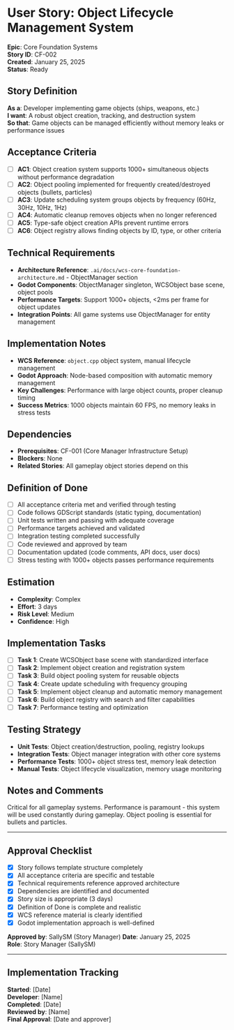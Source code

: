 # User Story: Object Lifecycle Management System

**Epic**: Core Foundation Systems  
**Story ID**: CF-002  
**Created**: January 25, 2025  
**Status**: Ready

## Story Definition
**As a**: Developer implementing game objects (ships, weapons, etc.)  
**I want**: A robust object creation, tracking, and destruction system  
**So that**: Game objects can be managed efficiently without memory leaks or performance issues

## Acceptance Criteria
- [ ] **AC1**: Object creation system supports 1000+ simultaneous objects without performance degradation
- [ ] **AC2**: Object pooling implemented for frequently created/destroyed objects (bullets, particles)
- [ ] **AC3**: Update scheduling system groups objects by frequency (60Hz, 30Hz, 10Hz, 1Hz)
- [ ] **AC4**: Automatic cleanup removes objects when no longer referenced
- [ ] **AC5**: Type-safe object creation APIs prevent runtime errors
- [ ] **AC6**: Object registry allows finding objects by ID, type, or other criteria

## Technical Requirements
- **Architecture Reference**: `.ai/docs/wcs-core-foundation-architecture.md` - ObjectManager section
- **Godot Components**: ObjectManager singleton, WCSObject base scene, object pools
- **Performance Targets**: Support 1000+ objects, <2ms per frame for object updates
- **Integration Points**: All game systems use ObjectManager for entity management

## Implementation Notes
- **WCS Reference**: `object.cpp` object system, manual lifecycle management
- **Godot Approach**: Node-based composition with automatic memory management
- **Key Challenges**: Performance with large object counts, proper cleanup timing
- **Success Metrics**: 1000 objects maintain 60 FPS, no memory leaks in stress tests

## Dependencies
- **Prerequisites**: CF-001 (Core Manager Infrastructure Setup)
- **Blockers**: None
- **Related Stories**: All gameplay object stories depend on this

## Definition of Done
- [ ] All acceptance criteria met and verified through testing
- [ ] Code follows GDScript standards (static typing, documentation)
- [ ] Unit tests written and passing with adequate coverage
- [ ] Performance targets achieved and validated
- [ ] Integration testing completed successfully
- [ ] Code reviewed and approved by team
- [ ] Documentation updated (code comments, API docs, user docs)
- [ ] Stress testing with 1000+ objects passes performance requirements

## Estimation
- **Complexity**: Complex
- **Effort**: 3 days
- **Risk Level**: Medium
- **Confidence**: High

## Implementation Tasks
- [ ] **Task 1**: Create WCSObject base scene with standardized interface
- [ ] **Task 2**: Implement object creation and registration system
- [ ] **Task 3**: Build object pooling system for reusable objects
- [ ] **Task 4**: Create update scheduling with frequency grouping
- [ ] **Task 5**: Implement object cleanup and automatic memory management
- [ ] **Task 6**: Build object registry with search and filter capabilities
- [ ] **Task 7**: Performance testing and optimization

## Testing Strategy
- **Unit Tests**: Object creation/destruction, pooling, registry lookups
- **Integration Tests**: Object manager integration with other core systems
- **Performance Tests**: 1000+ object stress test, memory leak detection
- **Manual Tests**: Object lifecycle visualization, memory usage monitoring

## Notes and Comments
Critical for all gameplay systems. Performance is paramount - this system will be used constantly during gameplay. Object pooling is essential for bullets and particles.

---

## Approval Checklist
- [x] Story follows template structure completely
- [x] All acceptance criteria are specific and testable
- [x] Technical requirements reference approved architecture
- [x] Dependencies are identified and documented
- [x] Story size is appropriate (3 days)
- [x] Definition of Done is complete and realistic
- [x] WCS reference material is clearly identified
- [x] Godot implementation approach is well-defined

**Approved by**: SallySM (Story Manager) **Date**: January 25, 2025  
**Role**: Story Manager (SallySM)

---

## Implementation Tracking
**Started**: [Date]  
**Developer**: [Name]  
**Completed**: [Date]  
**Reviewed by**: [Name]  
**Final Approval**: [Date and approver]